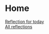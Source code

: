 # Home
[Reflection for today](https://zachyboy12.github.io/zachyboy12.gitub.io/daily-reflections-from-a-mother/daily-reflection)  
[All reflections](https://zachyboy12.github.io/zachyboy12.gitub.io/daily-reflections-from-a-mother/all)  
